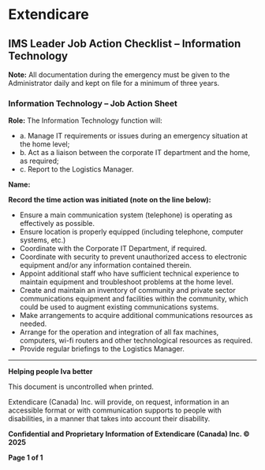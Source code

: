 # Extendicare

## IMS Leader Job Action Checklist – Information Technology

**Note:** All documentation during the emergency must be given to the Administrator daily and kept on file for a minimum of three years.

### Information Technology – Job Action Sheet

**Role:** The Information Technology function will:
- a. Manage IT requirements or issues during an emergency situation at the home level;
- b. Act as a liaison between the corporate IT department and the home, as required;
- c. Report to the Logistics Manager.

**Name:**

**Record the time action was initiated (note on the line below):**

- Ensure a main communication system (telephone) is operating as effectively as possible.
- Ensure location is properly equipped (including telephone, computer systems, etc.)
- Coordinate with the Corporate IT Department, if required.
- Coordinate with security to prevent unauthorized access to electronic equipment and/or any information contained therein.
- Appoint additional staff who have sufficient technical experience to maintain equipment and troubleshoot problems at the home level.
- Create and maintain an inventory of community and private sector communications equipment and facilities within the community, which could be used to augment existing communications systems.
- Make arrangements to acquire additional communications resources as needed.
- Arrange for the operation and integration of all fax machines, computers, wi-fi routers and other technological resources as required.
- Provide regular briefings to the Logistics Manager.

----

**Helping people Iva better**

This document is uncontrolled when printed.

Extendicare (Canada) Inc. will provide, on request, information in an accessible format or with communication supports to people with disabilities, in a manner that takes into account their disability.

**Confidential and Proprietary Information of Extendicare (Canada) Inc. © 2025**

**Page 1 of 1**
